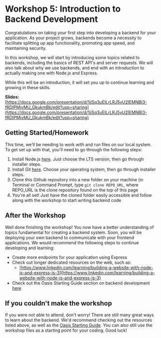 # Workshop 5: Introduction to Backend Development

Congratulations on taking your first step into developing a backend for your application. As your project grows, backends become a necessity to facilitate splitting up app functionality, promoting app speed, and maintaining security.

In this workshop, we will start by introducing some topics related to backends, including the basics of REST API's and server requests. We will also talk about why we use backends, and end with an introduction to actually making one with Node.js and Express.

While this will be an introduction, it will set you up to continue learning and growing in these skills.

**Slides:** [https://docs.google.com/presentation/d/1jjSq3uEILrLRJ5vU2IEMNBI3-fRDIPMjvMU_GkukmBk/edit?usp=sharing](https://docs.google.com/presentation/d/1jjSq3uEILrLRJ5vU2IEMNBI3-fRDIPMjvMU_GkukmBk/edit?usp=sharing)


## Getting Started/Homework

This time, we'll be needing to work with and run files on our local system. To get set up with that, you'll need to go through the following steps:

1. Install Node.js [here](https://nodejs.org/en/). Just choose the LTS version, then go through installer steps.
2. Install Git [here](https://git-scm.com/downloads). Choose your operating system, then go through installer steps.
3. Clone this Github repository into a new folder on your machine (in Terminal or Command Prompt, type `git clone REPO_URL`, where REPO_URL is the clone repository found on the top of this page
4. You're all set! Just have the cloned folder easily accessible and follow along with the workshop to start writing backend code


## After the Workshop

Well done finishing the workshop! You now have a better understanding of topics fundamental for creating a backend system. Soon, you will be deploying your own backend to communicate with your frontend applications. We would recommend the following steps to continue developing and learning:

* Create more endpoints for your application using Express
* Check out longer dedicated resources on the web, such as:
	* [https://www.linkedin.com/learning/building-a-website-with-node-js-and-express-js-3](https://www.linkedin.com/learning/building-a-website-with-node-js-and-express-js-3)
* Check out the Oasis Starting Guide section on backend development [here](https://github.com/northeastern-oasis/Ultimate-Oasis-Starting-Guide/tree/master/backend-dev)

## If you couldn't make the workshop

If you were not able to attend, don't worry! There are still many great ways to learn about the backend. We'd recommend checking out the resources listed above, as well as the [Oasis Starting Guide](https://github.com/northeastern-oasis/Ultimate-Oasis-Starting-Guide/tree/master/backend-dev). You can also still use the workshop files as a starting point for your coding. Good luck!